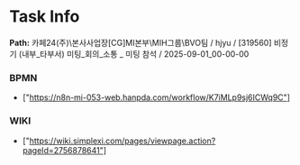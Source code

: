 # Task Info

**Path:** 카페24(주)\본사사업장\[CG]MI본부\MIH그룹\BVO팀 / hjyu / [319560] 비정기 (내부_타부서) 미팅_회의_소통 _ 미팅 참석 / 2025-09-01_00-00-00

### BPMN
- ["https://n8n-mi-053-web.hanpda.com/workflow/K7iMLp9sj6ICWq9C"]

### WIKI
- ["https://wiki.simplexi.com/pages/viewpage.action?pageId=2756878641"]

